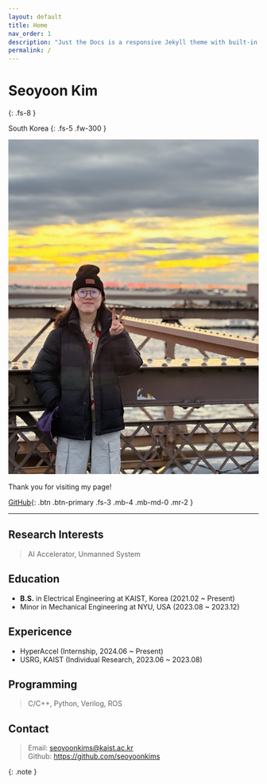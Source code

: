 ```yaml
---
layout: default
title: Home
nav_order: 1
description: "Just the Docs is a responsive Jekyll theme with built-in search that is easily customizable and hosted on GitHub Pages."
permalink: /
---
```


# Seoyoon Kim
{: .fs-8 }

South Korea
{: .fs-5 .fw-300 }

![ex_screenshot](./assets/images/me.jpg)  

Thank you for visiting my page!  

[GitHub][Github]{: .btn .btn-primary .fs-3 .mb-4 .mb-md-0 .mr-2 }

---

## Research Interests

> AI Accelerator, Unmanned System


## Education

- **B.S.** in Electrical Engineering at KAIST, Korea (2021.02 ~ Present)
- Minor in Mechanical Engineering at NYU, USA (2023.08 ~ 2023.12)


## Expericence

- HyperAccel (Internship, 2024.06 ~ Present)  
- USRG, KAIST (Individual Research, 2023.06 ~ 2023.08)


## Programming

> C/C++, Python, Verilog, ROS


## Contact

> Email: seoyoonkims@kaist.ac.kr  
> Github: https://github.com/seoyoonkims

{: .note }


[Github]: https://github.com/seoyoonkims
